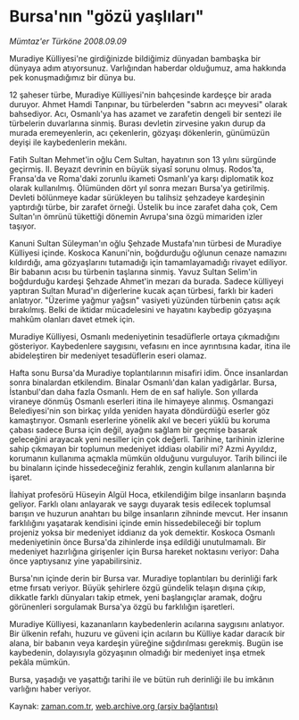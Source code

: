 # Bursa'nın "gözü yaşlıları"

*Mümtaz'er Türköne 2008.09.09*

<tr><td class="metin" colspan="2" style="padding-top: 20px; padding-left: 5px; padding-right: 10px;">Muradiye Külliyesi'ne girdiğinizde bildiğimiz dünyadan bambaşka bir dünyaya adım atıyorsunuz. Varlığından haberdar olduğumuz, ama hakkında pek konuşmadığımız bir dünya bu.</td></tr><tr><td class="metin" colspan="2" style="padding-top: 20px; padding-left: 5px; padding-right: 10px;"><p>12 şaheser türbe, Muradiye Külliyesi'nin bahçesinde kardeşçe bir arada duruyor. Ahmet Hamdi Tanpınar, bu türbelerden "sabrın acı meyvesi" olarak bahsediyor. Acı, Osmanlı'ya has azamet ve zarafetin dengeli bir sentezi ile türbelerin duvarlarına sinmiş. Burası devletin zirvesine yakın durup da murada eremeyenlerin, acı çekenlerin, gözyaşı dökenlerin, günümüzün deyişi ile kaybedenlerin mekânı.
<p> Fatih Sultan Mehmet'in oğlu Cem Sultan, hayatının son 13 yılını sürgünde geçirmiş. II. Beyazıt devrinin en büyük siyasî sorunu olmuş. Rodos'ta, Fransa'da ve Roma'daki zorunlu ikameti Osmanlı'ya karşı diplomatik koz olarak kullanılmış. Ölümünden dört yıl sonra mezarı Bursa'ya getirilmiş. Devleti bölünmeye kadar sürükleyen bu talihsiz şehzadeye kardeşinin yaptırdığı türbe, bir zarafet örneği. Üstelik bu ince zarafet daha çok, Cem Sultan'ın ömrünü tükettiği dönemin Avrupa'sına özgü mimariden izler taşıyor.
<p> Kanuni Sultan Süleyman'ın oğlu Şehzade Mustafa'nın türbesi de Muradiye Külliyesi içinde. Koskoca Kanuni'nin, boğdurduğu oğlunun cenaze namazını kıldırdığı, ama gözyaşlarını tutamadığı için tamamlayamadığı rivayet ediliyor. Bir babanın acısı bu türbenin taşlarına sinmiş. Yavuz Sultan Selim'in boğdurduğu kardeşi Şehzade Ahmet'in mezarı da burada. Sadece külliyeyi yaptıran Sultan Murad'ın diğerlerine kucak açan türbesi, farklı bir kaderi anlatıyor. "Üzerime yağmur yağsın" vasiyeti yüzünden türbenin çatısı açık bırakılmış. Belki de iktidar mücadelesini ve hayatını kaybedip gözyaşına mahkûm olanları davet etmek için.
<p> Muradiye Külliyesi, Osmanlı medeniyetinin tesadüflerle ortaya çıkmadığını gösteriyor. Kaybedenlere saygısını, vefasını en ince ayrıntısına kadar, itina ile abideleştiren bir medeniyet tesadüflerin eseri olamaz. 
<p> Hafta sonu Bursa'da Muradiye toplantılarının misafiri idim. Önce insanlardan sonra binalardan etkilendim. Binalar Osmanlı'dan kalan yadigârlar. Bursa, İstanbul'dan daha fazla Osmanlı. Hem de en saf haliyle. Son yıllarda viraneye dönmüş Osmanlı eserleri itina ile himayeye alınmış. Osmangazi Belediyesi'nin son birkaç yılda yeniden hayata döndürdüğü eserler göz kamaştırıyor. Osmanlı eserlerine yönelik akıl ve beceri yüklü bu koruma çabası sadece Bursa için değil, ayağını sağlam bir geçmişe basarak geleceğini arayacak yeni nesiller için çok değerli. Tarihine, tarihinin izlerine sahip çıkmayan bir toplumun medeniyet iddiası olabilir mi? Azmi Ayyıldız, korumanın kullanıma açmakla mümkün olduğunu vurguluyor. Tarih bilinci ile bu binaların içinde hissedeceğiniz ferahlık, zengin kullanım alanlarına bir işaret.
<p> İlahiyat profesörü Hüseyin Algül Hoca, etkilendiğim bilge insanların başında geliyor. Farklı olanı anlayarak ve saygı duyarak tesis edilecek toplumsal barışın ve huzurun anahtarı bu bilge insanların zihninde mevcut. Her insanın farklılığını yaşatarak kendisini içinde emin hissedebileceği bir toplum projeniz yoksa bir medeniyet iddianız da yok demektir. Koskoca Osmanlı medeniyetinin önce Bursa'da zihinlerde inşa edildiği unutulmamalı. Bir medeniyet hazırlığına girişenler için Bursa hareket noktasını veriyor: Daha önce yaptıysanız yine yapabilirsiniz.
<p> Bursa'nın içinde derin bir Bursa var. Muradiye toplantıları bu derinliği fark etme fırsatı veriyor. Büyük şehirlere özgü gündelik telaşın dışına çıkıp, dikkatle farklı dünyaları takip etmek, yeni başlangıçlar aramak, doğru görünenleri sorgulamak Bursa'ya özgü bu farklılığın işaretleri.
<p> Muradiye Külliyesi, kazananların kaybedenlerin acılarına saygısını anlatıyor. Bir ülkenin refahı, huzuru ve güveni için acıların bu Külliye kadar daracık bir alana, bir babanın veya kardeşin yüreğine sığdırılması gerekmiş. Bugün ise kaybedenin, dolayısıyla gözyaşının olmadığı bir medeniyet inşa etmek pekâla mümkün. 
<p> Bursa, yaşadığı ve yaşattığı tarihi ile ve bütün ruh derinliği ile bu imkânın varlığını haber veriyor.<br/></p></p></p></p></p></p></p></p></p></td></tr>

Kaynak: [zaman.com.tr](http://zaman.com.tr/yazar.do?yazino=735925), [web.archive.org (arşiv bağlantısı)](http://web.archive.org/web/20080928204436/http://www.zaman.com.tr:80/yazar.do?yazino=735925)
